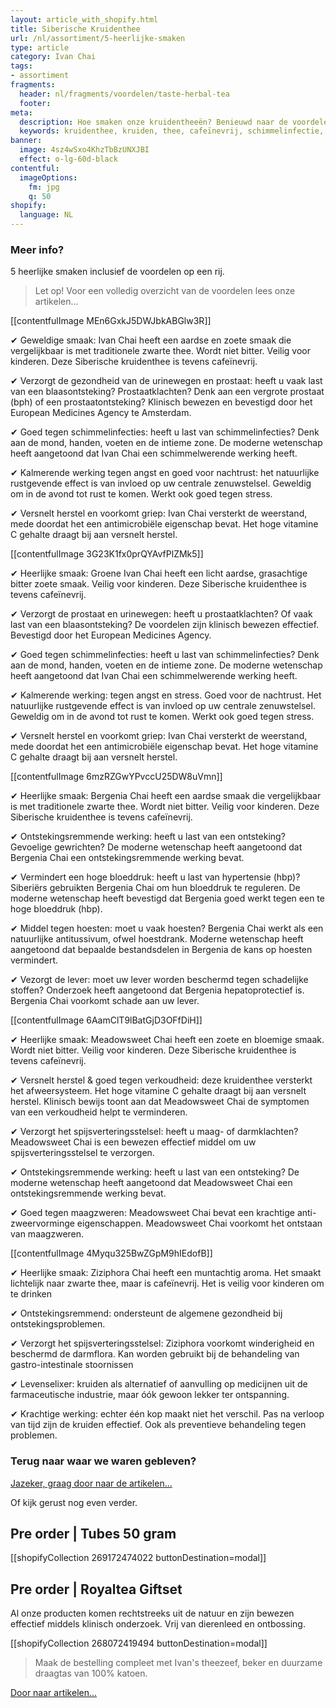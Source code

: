 ```yaml
---
layout: article_with_shopify.html
title: Siberische Kruidenthee
url: /nl/assortiment/5-heerlijke-smaken
type: article
category: Ivan Chai
tags:
- assortiment
fragments:
  header: nl/fragments/voordelen/taste-herbal-tea
  footer:
meta:
  description: Hoe smaken onze kruidentheeën? Benieuwd naar de voordelen?
  keywords: kruidenthee, kruiden, thee, cafeïnevrij, schimmelinfectie, prostaat, urinewegen, blaasontsteking, angst, griep, nachtrust, herstel, hypertensie, hoge bloeddruk, hoesten, antitussivum, hoestdrank, lever, spijsverteringsstelsel, maag, maagzweren,
banner:
  image: 4sz4wSxo4KhzTbBzUNXJBI
  effect: o-lg-60d-black
contentful:
  imageOptions:
    fm: jpg
    q: 50
shopify:
  language: NL
---
```

### Meer info?

5 heerlijke smaken inclusief de voordelen op een rij.
> Let op! Voor een volledig overzicht van de voordelen lees onze artikelen...

[[contentfulImage MEn6GxkJ5DWJbkABGlw3R]]

✔ Geweldige smaak: Ivan Chai heeft een aardse en zoete smaak die vergelijkbaar is met traditionele zwarte thee. Wordt niet bitter. Veilig voor kinderen. Deze Siberische kruidenthee is tevens cafeïnevrij.

✔ Verzorgt de gezondheid van de urinewegen en prostaat: heeft u vaak last van een blaasontsteking? Prostaatklachten? Denk aan een vergrote prostaat (bph) of een prostaatontsteking? Klinisch bewezen en bevestigd door het European Medicines Agency te Amsterdam.

✔ Goed tegen schimmelinfecties: heeft u last van schimmelinfecties? Denk aan de mond, handen, voeten en de intieme zone. De moderne wetenschap heeft aangetoond dat Ivan Chai een schimmelwerende werking heeft.

✔ Kalmerende werking tegen angst en goed voor nachtrust: het natuurlijke rustgevende effect is van invloed op uw centrale zenuwstelsel. Geweldig om in de avond tot rust te komen. Werkt ook goed tegen stress.

✔ Versnelt herstel en voorkomt griep: Ivan Chai versterkt de weerstand, mede doordat het een antimicrobiële eigenschap bevat. Het hoge vitamine C gehalte draagt bij aan versnelt herstel.

[[contentfulImage 3G23K1fx0prQYAvfPlZMk5]]

✔ Heerlijke smaak: Groene Ivan Chai heeft een licht aardse, grasachtige bitter zoete smaak. Veilig voor kinderen. Deze Siberische kruidenthee is tevens cafeïnevrij.

✔ Verzorgt de prostaat en urinewegen: heeft u prostaatklachten? Of vaak last van een blaasontsteking? De voordelen zijn klinisch bewezen effectief. Bevestigd door het European Medicines Agency.

✔ Goed tegen schimmelinfecties: heeft u last van schimmelinfecties? Denk aan de mond, handen, voeten en de intieme zone. De moderne wetenschap heeft aangetoond dat Ivan Chai een schimmelwerende werking heeft.

✔ Kalmerende werking: tegen angst en stress. Goed voor de nachtrust. Het natuurlijke rustgevende effect is van invloed op uw centrale zenuwstelsel. Geweldig om in de avond tot rust te komen. Werkt ook goed tegen stress.

✔ Versnelt herstel en voorkomt griep: Ivan Chai versterkt de weerstand, mede doordat het een antimicrobiële eigenschap bevat. Het hoge vitamine C gehalte draagt bij aan versnelt herstel.

[[contentfulImage 6mzRZGwYPvccU25DW8uVmn]]

✔ Heerlijke smaak: Bergenia Chai heeft een aardse smaak die vergelijkbaar is met traditionele zwarte thee. Wordt niet bitter. Veilig voor kinderen. Deze Siberische kruidenthee is tevens cafeïnevrij.

✔ Ontstekingsremmende werking: heeft u last van een ontsteking? Gevoelige gewrichten? De moderne wetenschap heeft aangetoond dat Bergenia Chai een ontstekingsremmende werking bevat.

✔ Vermindert een hoge bloeddruk: heeft u last van hypertensie (hbp)? Siberiërs gebruikten Bergenia Chai om hun bloeddruk te reguleren. De moderne wetenschap heeft bevestigd dat Bergenia goed werkt tegen een te hoge bloeddruk (hbp).

✔ Middel tegen hoesten: moet u vaak hoesten? Bergenia Chai werkt als een natuurlijke antitussivum, ofwel hoestdrank. Moderne wetenschap heeft aangetoond dat bepaalde bestandsdelen in Bergenia de kans op hoesten vermindert.

✔ Vezorgt de lever: moet uw lever worden beschermd tegen schadelijke stoffen? Onderzoek heeft aangetoond dat Bergenia hepatoprotectief is. Bergenia Chai voorkomt schade aan uw lever.

[[contentfulImage 6AamClT9lBatGjD3OFfDiH]]

✔ Heerlijke smaak: Meadowsweet Chai heeft een zoete en bloemige smaak. Wordt niet bitter. Veilig voor kinderen. Deze Siberische kruidenthee is tevens cafeïnevrij.

✔ Versnelt herstel & goed tegen verkoudheid: deze kruidenthee versterkt het afweersysteem. Het hoge vitamine C gehalte draagt bij aan versnelt herstel. Klinisch bewijs toont aan dat Meadowsweet Chai de symptomen van een verkoudheid helpt te verminderen.

✔ Verzorgt het spijsverteringsstelsel: heeft u maag- of darmklachten? Meadowsweet Chai is een bewezen effectief middel om uw spijsverteringsstelsel te verzorgen.

✔ Ontstekingsremmende werking: heeft u last van een ontsteking? De moderne wetenschap heeft aangetoond dat Meadowsweet Chai een ontstekingsremmende werking bevat.

✔ Goed tegen maagzweren: Meadowsweet Chai bevat een krachtige anti-zweervorminge eigenschappen. Meadowsweet Chai voorkomt het ontstaan van maagzweren.

[[contentfulImage 4Myqu325BwZGpM9hIEdofB]]

✔ Heerlijke smaak: Ziziphora Chai heeft een muntachtig aroma. Het smaakt lichtelijk naar zwarte thee, maar is cafeïnevrij. Het is veilig voor kinderen om te drinken

✔ Ontstekingsremmend: ondersteunt de algemene gezondheid bij ontstekingsproblemen.

✔ Verzorgt het spijsverteringsstelsel: Ziziphora voorkomt winderigheid en beschermd de darmflora. Kan worden gebruikt bij de behandeling van gastro-intestinale stoornissen

✔ Levenselixer: kruiden als alternatief of aanvulling op medicijnen uit de farmaceutische industrie, maar óók gewoon lekker ter ontspanning.

✔ Krachtige werking: echter één kop maakt niet het verschil. Pas na verloop van tijd zijn de kruiden effectief. Ook als preventieve behandeling tegen problemen.

###  Terug naar waar we waren gebleven?

[Jazeker, graag door naar de artikelen...](https://vc.ivansherbs.com/#articles_ivans_insights)

Of kijk gerust nog even verder.

## Pre order | Tubes 50 gram

[[shopifyCollection 269172474022 buttonDestination=modal]]

## Pre order | Royaltea Giftset

Al onze producten komen rechtstreeks uit de natuur en zijn bewezen effectief middels klinisch onderzoek. Vrij van dierenleed en ontbossing.

[[shopifyCollection 268072419494 buttonDestination=modal]]

> Maak de bestelling compleet met Ivan's theezeef, beker en duurzame draagtas van 100% katoen.

[Door naar artikelen...](https://vc.ivansherbs.com/#articles_ivans_insights)
